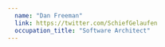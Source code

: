 ```yaml
---
  name: "Dan Freeman"
  link: https://twitter.com/SchiefGelaufen
  occupation_title: "Software Architect"
---
```

